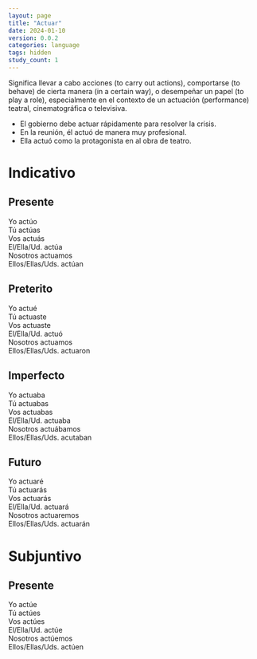 ```yaml
---
layout: page
title: "Actuar"
date: 2024-01-10
version: 0.0.2
categories: language
tags: hidden
study_count: 1
---
```


Significa llevar a cabo acciones (to carry out actions), comportarse (to behave)
de cierta manera (in a certain way), o desempeñar un papel (to play a role),
especialmente en el contexto de un actuación (performance) teatral,
cinematográfica o televisiva.

- El gobierno debe actuar rápidamente para resolver la crisis.
- En la reunión, él actuó de manera muy profesional.
- Ella actuó como la protagonista en al obra de teatro.

# Indicativo

## Presente

Yo actúo  
Tú actúas  
Vos actuás  
El/Ella/Ud. actúa  
Nosotros actuamos  
Ellos/Ellas/Uds. actúan

## Preterito

Yo actué  
Tú actuaste  
Vos actuaste  
El/Ella/Ud. actuó  
Nosotros actuamos  
Ellos/Ellas/Uds. actuaron

## Imperfecto

Yo actuaba  
Tú actuabas  
Vos actuabas  
El/Ella/Ud. actuaba  
Nosotros actuábamos  
Ellos/Ellas/Uds. acutaban

## Futuro

Yo actuaré  
Tú actuarás  
Vos actuarás  
El/Ella/Ud. actuará  
Nosotros actuaremos  
Ellos/Ellas/Uds. actuarán

# Subjuntivo

## Presente

Yo actúe  
Tú actúes  
Vos actúes  
El/Ella/Ud. actúe  
Nosotros actúemos  
Ellos/Ellas/Uds. actúen
